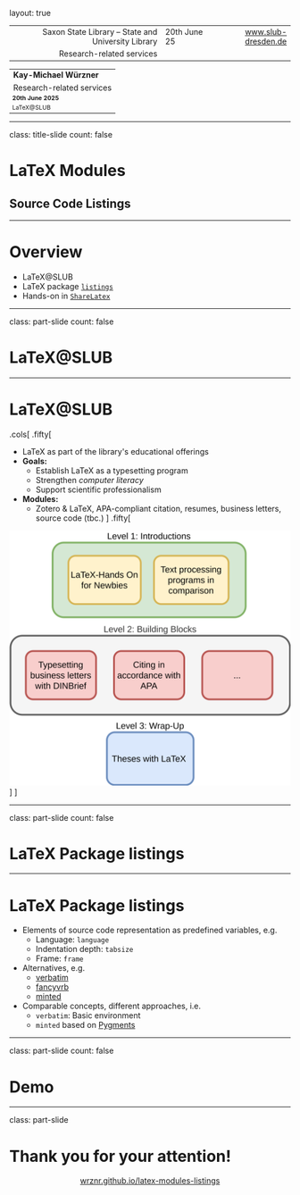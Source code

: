 layout: true

<div class="my-header"></div>

<div class="my-footer">
  <table>
    <tr>
      <td style="text-align:right">Saxon State Library – State and University Library</td>
      <td>20th June 25</td>
      <td style="text-align:right"><a href="https://www.slub-dresden.de/">www.slub-dresden.de</a></td>
    </tr>
    <tr>
      <td style="text-align:right">Research-related services</td>
      <td />
    </tr>
  </table>
</div>

<div class="my-title-footer">
  <table>
    <tr>
      <td style="text-align:left"><b>Kay-Michael Würzner</b></td>
    </tr>
    <tr>
      <td style="text-align:left">Research-related services</td>
    </tr>
    <tr>
      <td style="font-size:8pt"><b>20th June 2025</b></td>
    </tr>
    <tr>
      <td style="font-size:8pt">LaTeX@SLUB</td>
    </tr>
  </table>
</div>

---

class: title-slide
count: false

# LaTeX Modules
## Source Code Listings

---

# Overview

- LaTeX@SLUB
- LaTeX package [`listings`](https://ctan.org/pkg/listings)
- Hands-on in [`ShareLatex`](https://tex.zih.tu-dresden.de/)

---

class: part-slide
count: false

# LaTeX@SLUB

---

# LaTeX@SLUB

.cols[
.fifty[
- LaTeX as part of the library's educational offerings
- **Goals:**
  + Establish LaTeX as a typesetting program
  + Strengthen *computer literacy*
  + Support scientific professionalism
- **Modules:**
  + Zotero & LaTeX, APA-compliant citation, resumes, business letters, source code (tbc.)
]
.fifty[
<img src="img/program_en.svg">
]
]

---

class: part-slide
count: false

# LaTeX Package listings

---

# LaTeX Package listings

- Elements of source code representation as predefined variables, e.g.
  + Language: `language`
  + Indentation depth: `tabsize`
  + Frame: `frame`
- Alternatives, e.g.
  + [verbatim](http://www.weinelt.de/latex/verbatim.html)
  + [fancyvrb](https://ctan.org/pkg/fancyvrb)
  + [minted](https://ctan.org/pkg/minted)
- Comparable concepts, different approaches, i.e.
  + `verbatim`: Basic environment
  + `minted` based on [Pygments](https://pygments.org/)

---

class: part-slide
count: false

# Demo

---

class: part-slide

# Thank you for your attention!

<center>
<a href="https://wrznr.github.io/latex-modules-listings/#1">wrznr.github.io/latex-modules-listings</a>
</center>
